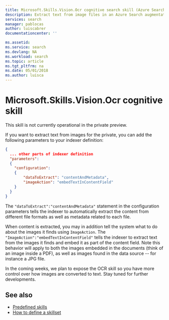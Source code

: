 ```yaml
---
title: Microsoft.Skills.Vision.Ocr cognitive search skill (Azure Search) | Microsoft Docs
description: Extract text from image files in an Azure Search augmentation pipeline.
services: search
manager: pablocas
author: luiscabrer
documentationcenter: ''

ms.assetid: 
ms.service: search
ms.devlang: NA
ms.workload: search
ms.topic: article
ms.tgt_pltfrm: na
ms.date: 05/01/2018
ms.author: luisca
---
```

# Microsoft.Skills.Vision.Ocr cognitive skill

This skill is not currently operational in the private preview.


If you want to extract text from images for the private, you can add the following parameters to your indexer definition:

```json
{
  ... other parts of indexer definition
  "parameters":
  {
  	"configuration": 
    {
    	"dataToExtract": "contentAndMetadata",
     	"imageAction": "embedTextInContentField"
	}
  }
}
```

The ```"dataToExtract":"contentAndMetadata"``` statement in the configuration parameters tells the indexer to automatically extract the content from different file formats as well as metadata related to each file. 

When content is extracted, you may in addition tell the system what to do about the images it finds using ```ImageAction```. The ```"ImageAction":"embedTextInContentField"``` tells the indexer to extract text from the images it finds and embed it as part of the content field. Note this behavior will apply to both the images embedded in the documents (think of an image inside a PDF), as well as images found in the data source -- for instance a JPG file.  

In the coming weeks, we plan to expose the OCR skill so you have more control over how images are converted to text. Stay tuned for further developments.

## See also

+ [Predefined skills](cognitive-search-predefined-skills.md)
+ [How to define a skillset](cognitive-search-defining-skillset.md)